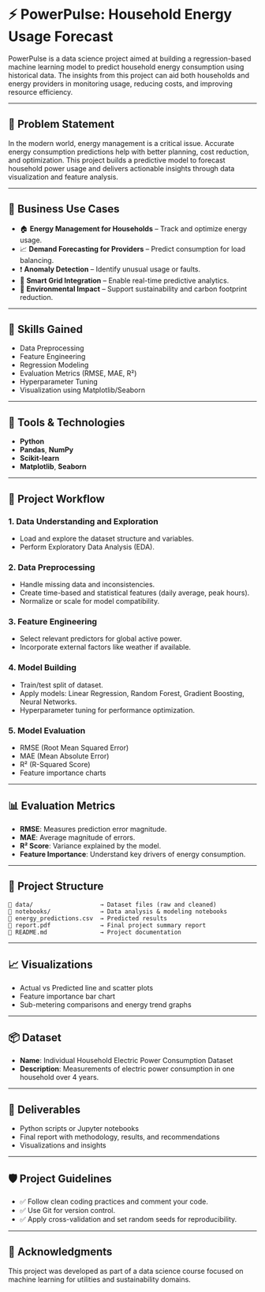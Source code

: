 # ⚡ PowerPulse: Household Energy Usage Forecast

PowerPulse is a data science project aimed at building a regression-based machine learning model to predict household energy consumption using historical data. The insights from this project can aid both households and energy providers in monitoring usage, reducing costs, and improving resource efficiency.

---

## 📘 Problem Statement

In the modern world, energy management is a critical issue. Accurate energy consumption predictions help with better planning, cost reduction, and optimization. This project builds a predictive model to forecast household power usage and delivers actionable insights through data visualization and feature analysis.

---

## 🎯 Business Use Cases

- 🏠 **Energy Management for Households** – Track and optimize energy usage.
- 📈 **Demand Forecasting for Providers** – Predict consumption for load balancing.
- ❗ **Anomaly Detection** – Identify unusual usage or faults.
- 🔌 **Smart Grid Integration** – Enable real-time predictive analytics.
- 🌱 **Environmental Impact** – Support sustainability and carbon footprint reduction.

---

## 🧠 Skills Gained

- Data Preprocessing
- Feature Engineering
- Regression Modeling
- Evaluation Metrics (RMSE, MAE, R²)
- Hyperparameter Tuning
- Visualization using Matplotlib/Seaborn

---

## 🔧 Tools & Technologies

- **Python**
- **Pandas**, **NumPy**
- **Scikit-learn**
- **Matplotlib**, **Seaborn**

---

## 🧭 Project Workflow

### 1. Data Understanding and Exploration
- Load and explore the dataset structure and variables.
- Perform Exploratory Data Analysis (EDA).

### 2. Data Preprocessing
- Handle missing data and inconsistencies.
- Create time-based and statistical features (daily average, peak hours).
- Normalize or scale for model compatibility.

### 3. Feature Engineering
- Select relevant predictors for global active power.
- Incorporate external factors like weather if available.

### 4. Model Building
- Train/test split of dataset.
- Apply models: Linear Regression, Random Forest, Gradient Boosting, Neural Networks.
- Hyperparameter tuning for performance optimization.

### 5. Model Evaluation
- RMSE (Root Mean Squared Error)
- MAE (Mean Absolute Error)
- R² (R-Squared Score)
- Feature importance charts

---

## 📊 Evaluation Metrics

- **RMSE**: Measures prediction error magnitude.
- **MAE**: Average magnitude of errors.
- **R² Score**: Variance explained by the model.
- **Feature Importance**: Understand key drivers of energy consumption.

---

## 📁 Project Structure

```
📂 data/                   → Dataset files (raw and cleaned)
📂 notebooks/              → Data analysis & modeling notebooks
📄 energy_predictions.csv  → Predicted results
📄 report.pdf              → Final project summary report
📄 README.md               → Project documentation
```

---

## 📈 Visualizations

- Actual vs Predicted line and scatter plots
- Feature importance bar chart
- Sub-metering comparisons and energy trend graphs

---

## 📦 Dataset

- **Name**: Individual Household Electric Power Consumption Dataset
- **Description**: Measurements of electric power consumption in one household over 4 years.

---

## 🧾 Deliverables

- Python scripts or Jupyter notebooks
- Final report with methodology, results, and recommendations
- Visualizations and insights

---

## 🛡️ Project Guidelines

- ✅ Follow clean coding practices and comment your code.
- ✅ Use Git for version control.
- ✅ Apply cross-validation and set random seeds for reproducibility.

---

## 🙏 Acknowledgments

This project was developed as part of a data science course focused on machine learning for utilities and sustainability domains.

